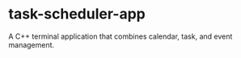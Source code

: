 # task-scheduler-app
A C++ terminal application that combines calendar, task, and event management.
